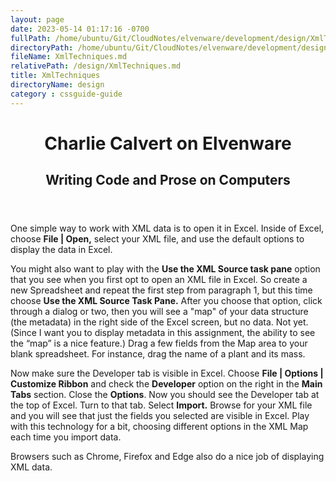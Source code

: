 ```yaml
---
layout: page
date: 2023-05-14 01:17:16 -0700
fullPath: /home/ubuntu/Git/CloudNotes/elvenware/development/design/XmlTechniques.md
directoryPath: /home/ubuntu/Git/CloudNotes/elvenware/development/design
fileName: XmlTechniques.md
relativePath: /design/XmlTechniques.md
title: XmlTechniques
directoryName: design
category : cssguide-guide
---
```


<header>
    <h1>Charlie Calvert on Elvenware</h1>
    <h2>Writing Code and Prose on Computers</h2>
</header>

One simple way to work with XML data is to open it in Excel. Inside of Excel, choose **File | Open,** select your XML file, and use the default options to display the data in Excel.

You might also want to play with the **Use the XML Source task pane** option that you see when you first opt to open an XML file in Excel. So create a new Spreadsheet and repeat the first step from paragraph 1, but this time choose **Use the XML Source Task Pane.** After you choose that option, click through a dialog or two, then you will see a "map" of your data structure (the metadata) in the right side of the Excel screen, but no data. Not yet. <span style="mso-spacerun: yes"></span>(Since I want you to display metadata in this assignment, the ability to see the “map” is a nice feature.) Drag a few fields from the Map area to your blank spreadsheet. For instance, drag the name of a plant and its mass.

Now make sure the Developer tab is visible in <span style="mso-spacerun: yes"></span> Excel. Choose **File | Options | Customize Ribbon** and check the **Developer** option on the right in the **Main Tabs** section. Close the **Options**. Now you should see the Developer tab at the top of Excel. Turn to that tab. Select **Import.** Browse for your XML file and you will see that just the fields you selected are visible in Excel. Play with this technology for a bit, choosing different options in the XML Map each time you import data.

Browsers such as Chrome, Firefox and Edge also do a nice job of displaying XML data.
